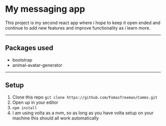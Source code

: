 # My messaging app 

This project is my second react app where i hope to keep it open ended and continue to add new features and improve functionality as i learn more. 

---

##  Packages used

- bootstrap
- animal-avatar-generator
---

## Setup

1.  Clone this repo ``` git clone https://github.com/FomasTreeman/Comms.git ```
1.  Open up in your editor
1.  ``` npm install ```
1.  I am using volta as a nvm, so as long as you have volta setup on your machine this should all work automatically
